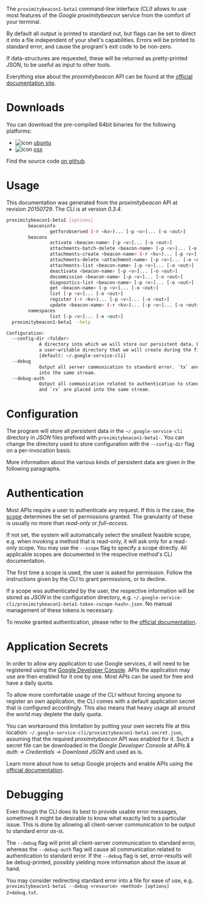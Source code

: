 <!---
DO NOT EDIT !
This file was generated automatically from 'src/mako/cli/README.md.mako'
DO NOT EDIT !
-->
The `proximitybeacon1-beta1` command-line interface *(CLI)* allows to use most features of the *Google proximitybeacon* service from the comfort of your terminal.

By default all output is printed to standard out, but flags can be set to direct it into a file independent of your shell's
capabilities. Errors will be printed to standard error, and cause the program's exit code to be non-zero.

If data-structures are requested, these will be returned as pretty-printed JSON, to be useful as input to other tools.

Everything else about the *proximitybeacon* API can be found at the
[official documentation site](https://developers.google.com/beacons/proximity/).

# Downloads

You can download the pre-compiled 64bit binaries for the following platforms:

* ![icon](http://megaicons.net/static/img/icons_sizes/6/140/16/ubuntu-icon.png) [ubuntu](http://dl.byronimo.de/google.rs/cli/0.3.4/ubuntu/proximitybeacon1-beta1.tar.gz)
* ![icon](http://hydra-media.cursecdn.com/wow.gamepedia.com/a/a2/Apple-icon-16x16.png?version=25ddd67ac3dd3b634478e3978b76cb74) [osx](http://dl.byronimo.de/google.rs/cli/0.3.4/osx/proximitybeacon1-beta1.tar.gz)

Find the source code [on github](https://github.com/Byron/google-apis-rs/tree/master/gen/proximitybeacon1_beta1-cli).

# Usage

This documentation was generated from the *proximitybeacon* API at revision *20150729*. The CLI is at version *0.3.4*.

```bash
proximitybeacon1-beta1 [options]
        beaconinfo
                getforobserved (-r <kv>)... [-p <v>]... [-o <out>]
        beacons
                activate <beacon-name> [-p <v>]... [-o <out>]
                attachments-batch-delete <beacon-name> [-p <v>]... [-o <out>]
                attachments-create <beacon-name> (-r <kv>)... [-p <v>]... [-o <out>]
                attachments-delete <attachment-name> [-p <v>]... [-o <out>]
                attachments-list <beacon-name> [-p <v>]... [-o <out>]
                deactivate <beacon-name> [-p <v>]... [-o <out>]
                decommission <beacon-name> [-p <v>]... [-o <out>]
                diagnostics-list <beacon-name> [-p <v>]... [-o <out>]
                get <beacon-name> [-p <v>]... [-o <out>]
                list [-p <v>]... [-o <out>]
                register (-r <kv>)... [-p <v>]... [-o <out>]
                update <beacon-name> (-r <kv>)... [-p <v>]... [-o <out>]
        namespaces
                list [-p <v>]... [-o <out>]
  proximitybeacon1-beta1 --help

Configuration:
  --config-dir <folder>
            A directory into which we will store our persistent data. Defaults to
            a user-writable directory that we will create during the first invocation.
            [default: ~/.google-service-cli]
  --debug
            Output all server communication to standard error. `tx` and `rx` are placed
            into the same stream.
  --debug-auth
            Output all communication related to authentication to standard error. `tx`
            and `rx` are placed into the same stream.

```

# Configuration

The program will store all persistent data in the `~/.google-service-cli` directory in *JSON* files prefixed with `proximitybeacon1-beta1-`.  You can change the directory used to store configuration with the `--config-dir` flag on a per-invocation basis.

More information about the various kinds of persistent data are given in the following paragraphs.

# Authentication

Most APIs require a user to authenticate any request. If this is the case, the [scope][scopes] determines the 
set of permissions granted. The granularity of these is usually no more than *read-only* or *full-access*.

If not set, the system will automatically select the smallest feasible scope, e.g. when invoking a
method that is read-only, it will ask only for a read-only scope. 
You may use the `--scope` flag to specify a scope directly. 
All applicable scopes are documented in the respective method's CLI documentation.

The first time a scope is used, the user is asked for permission. Follow the instructions given 
by the CLI to grant permissions, or to decline.

If a scope was authenticated by the user, the respective information will be stored as *JSON* in the configuration
directory, e.g. `~/.google-service-cli/proximitybeacon1-beta1-token-<scope-hash>.json`. No manual management of these tokens
is necessary.

To revoke granted authentication, please refer to the [official documentation][revoke-access].

# Application Secrets

In order to allow any application to use Google services, it will need to be registered using the 
[Google Developer Console][google-dev-console]. APIs the application may use are then enabled for it
one by one. Most APIs can be used for free and have a daily quota.

To allow more comfortable usage of the CLI without forcing anyone to register an own application, the CLI
comes with a default application secret that is configured accordingly. This also means that heavy usage
all around the world may deplete the daily quota.

You can workaround this limitation by putting your own secrets file at this location: 
`~/.google-service-cli/proximitybeacon1-beta1-secret.json`, assuming that the required *proximitybeacon* API 
was enabled for it. Such a secret file can be downloaded in the *Google Developer Console* at 
*APIs & auth -> Credentials -> Download JSON* and used as is.

Learn more about how to setup Google projects and enable APIs using the [official documentation][google-project-new].


# Debugging

Even though the CLI does its best to provide usable error messages, sometimes it might be desirable to know
what exactly led to a particular issue. This is done by allowing all client-server communication to be 
output to standard error *as-is*.

The `--debug` flag will print all client-server communication to standard error, whereas the `--debug-auth` flag
will cause all communication related to authentication to standard error.
If the `--debug` flag is set, error-results will be debug-printed, possibly yielding more information about the 
issue at hand.

You may consider redirecting standard error into a file for ease of use, e.g. `proximitybeacon1-beta1 --debug <resource> <method> [options] 2>debug.txt`.


[scopes]: https://developers.google.com/+/api/oauth#scopes
[revoke-access]: http://webapps.stackexchange.com/a/30849
[google-dev-console]: https://console.developers.google.com/
[google-project-new]: https://developers.google.com/console/help/new/